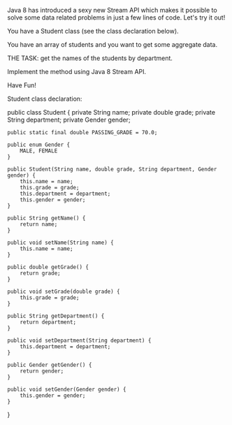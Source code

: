 Java 8 has introduced a sexy new Stream API which makes it possible to solve some data related problems in just a few lines of code. Let's try it out!

You have a Student class (see the class declaration below).

You have an array of students and you want to get some aggregate data.

THE TASK: get the names of the students by department.

Implement the method using Java 8 Stream API.

Have Fun!

Student class declaration:

public class Student {
private String name;
private double grade;
private String department;
private Gender gender;

    public static final double PASSING_GRADE = 70.0;

    public enum Gender {
        MALE, FEMALE
    }

    public Student(String name, double grade, String department, Gender gender) {
        this.name = name;
        this.grade = grade;
        this.department = department;
        this.gender = gender;
    }

    public String getName() {
        return name;
    }

    public void setName(String name) {
        this.name = name;
    }

    public double getGrade() {
        return grade;
    }

    public void setGrade(double grade) {
        this.grade = grade;
    }

    public String getDepartment() {
        return department;
    }

    public void setDepartment(String department) {
        this.department = department;
    }

    public Gender getGender() {
        return gender;
    }

    public void setGender(Gender gender) {
        this.gender = gender;
    }
}